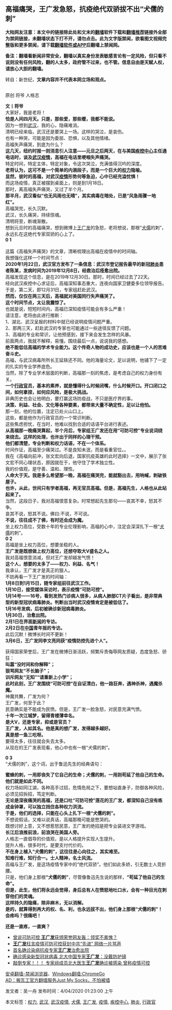  <h2>高福痛哭&#65292;王广发急怒&#65292;抗疫绝代双骄拔不出&#8220;犬儒的刺&#8221;</h2> <p class="notice"><b>大陆网友注意：本文中的链接除此处和文末的<a href="https://github.com/bannedbook/fanqiang" >翻墙</a>软件下载和<a href="https://github.com/killgcd/justmysocks/blob/master/README.md">翻墙推荐</a>链接外全部为禁网链接，未翻墙状态下打不开，请勿点击。此为文字版禁闻，欲看图文视频完整版和更多禁闻，请下载<a href="https://github.com/bannedbook/fanqiang">翻墙软件或APP</a>后翻墙上禁闻网。</p><p>备注：翻墙看新闻非常安全，翻墙以真实身份发表敏感言论有一定风险，但只看不说则没有任何风险，翻的人太多，政府管不过来，也不管。信息自由是天赋人权，请放心大胆的翻墙。</b></p>  <div class="entry"> <p>转自：新世纪，<strong>文章内容并不代表本网立场和观点。</strong></p> <h2> </h2> <p> 原创&nbsp;将爷&nbsp;人格志&nbsp;</p>  <p><p> <!--img--></p> <section> </section> <section></section> <section> </section> <section> </section> <section><strong>文丨将爷&nbsp;</strong></section> <section> </section> <section> </section> <section>大家好&#65292;我是老将&#65281;</section> <section> </section> <section><strong>恰是人间四月天&#12290;只是&#65292;那些爱&#65292;那些暖&#65292;我都不能说&#12290;</strong></section> <section> </section> <section>因为一想到<a href="https://www.bannedbook.org/bnews/tag/%e6%ad%a6%e6%b1%89/" class="st_tag internal_tag" rel="tag" title="标签 武汉 下的日志">武汉</a>&#65292;我的心&#65292;隐痛难消&#12290;</section> <section> </section> <section>清明已经来临&#65292;武汉还是要哭上一场&#12290;这样的哭泣&#65292;是哀伤&#12290;</section> <section> </section> <section>也有一种哭&#65292;可能是因为委屈&#12289;恐惧&#65292;以及其他情绪&#12290;</section> <section> </section> <section>高福失声痛哭&#65292;到底为什么&#65311;</section> <section> </section> <section><strong>这几天&#65292;纽约时报一则消息引人注意&#8212;&#8212;元旦之后两天&#65292;在与美国<a href="https://www.bannedbook.org/bnews/tag/%E7%96%BE%E6%8E%A7%E4%B8%AD%E5%BF%83/" class="st_tag internal_tag" rel="tag" title="标签 疾控中心 下的日志">疾控中心</a>主任通电话时&#65292;谈及<a href="https://www.bannedbook.org/bnews/tag/%e6%ad%a6%e6%b1%89%e7%96%ab%e6%83%85/" class="st_tag internal_tag" rel="tag" title="标签 武汉疫情 下的日志">武汉疫情</a>&#65292;高福在电话里哽咽失声痛哭&#12290;</strong></section> <section><strong><!--img--></strong></section> <section> </section> <section></section> <section> </section> <section>特定时间&#65292;特定主体&#65292;特定对象&#65292;令这次哭泣&#65292;充满值得沉吟的深度&#12290;</section> <section> </section> <section><strong>老将认为&#65292;这可不是一个简单的内涵段子&#65292;而是一个巨大的<a href="https://www.bannedbook.org/bnews/tag/%E6%9D%83%E5%8A%9B/" class="st_tag internal_tag" rel="tag" title="标签 权力 下的日志">权力</a>隐喻&#12290;</strong></section> <section> </section> <section><strong>显然&#65292;彼时的高福&#65292;对武汉<a href="https://www.bannedbook.org/bnews/tag/%E7%96%AB%E6%83%85/" class="st_tag internal_tag" rel="tag" title="标签 疫情 下的日志">疫情</a>形势何等急迫&#65292;心中已经充溢忧惧&#65281;</strong></section> <section> </section> <section>而这场疫情&#65292;真正被摆到桌面上&#65292;则是到1月18日&#12290;</section> <section> </section> <section>那时&#65292;离高福失声痛哭&#65292;又过了半个月&#12290;</section> <section> </section> <section><strong>那半月&#65292;武汉看似&#8220;也无风雨也无晴&#8221;&#65292;其实病毒在暗处&#65292;已是&#8220;风急雨骤一地红&#8221;&#12290;</strong></section> <section> </section> <section>高福哭完&#65292;长久沉默&#12290;</section> <section> </section> <section>武汉&#65292;长久痛哭&#65292;持续惊魂&#12290;</section> <section> </section> <section>清明将至&#65292;断魂渐散&#12290;</section> <section> </section> <section>想到元旦时的高福痛哭&#65292;想到微博上<a href="https://www.bannedbook.org/bnews/tag/%e7%8e%8b%e5%b9%bf%e5%8f%91/" class="st_tag internal_tag" rel="tag" title="标签 王广发 下的日志">王广发</a>的急怒&#65292;老将想说&#65292;那根&#8220;<span class='wp_keywordlink'><a href="https://www.bannedbook.org/forum2/topic141.html" title="《犬儒病》胡平 著" target="_blank">犬儒</a></span>的刺&#8221;&#65292;永远扎在这绝代专家双骄的心上了&#12290;</section> <section> </section> <section> </section> <section><strong>0 1</strong></section> <section> </section> <section>&nbsp;</section> <section>这篇&#12298;高福失声痛哭&#12299;的文章&#65292;清晰梳理出高福在疫情中的时间轴&#12290;</section> <section> </section> <section><!--img--></section> <section></section> <section> </section> <section>我想强化这样一个时间节点&#65306;</section> <section> </section> <section><strong>2020年1月22日&#65292;武汉官方发布了一条信息&#65306;武汉市登记报告最早的新冠<a href="https://www.bannedbook.org/bnews/tag/%e8%82%ba%e7%82%8e/" class="st_tag internal_tag" rel="tag" title="标签 肺炎 下的日志">肺炎</a>患者陈某&#65292;发病时间为2019年12月8日&#65292;经救治后痊愈出院&#12290;</strong></section> <section> </section> <section>高福发现这个信息&#65292;是在2019年12月30日&#12290;那时&#65292;时间已经过去了22天&#12290;</section> <section> </section> <section>经向武汉疾控中心求证后&#65292;高福深知事态重大&#65292;连夜向国家卫健委多位领导报告&#12290;</section> <section> </section> <section>于是&#65292;第二天&#65292;即12月31日&#65292;专家组赶赴武汉&#12290;</section> <section> </section> <section><strong>然而&#65292;仅仅在两三天后&#65292;高福就对美国同行失声痛哭了&#12290;</strong></section> <section> </section> <section><strong>这个时间节点&#65292;太让我震惊了&#12290;</strong></section> <section> </section> <section>也就是说&#65292;短短时间内&#65292;高福已深知疫情可能会有多么严重&#65281;</section> <section> </section> <section>请注意&#65292;老将由此进行推断&#65306;</section> <section> </section> <section>1&#12289;湖北&#12289;武汉呈报的材料中就已经说明疫情问题严重&#12290;</section> <section>2&#12289;那两三天&#65292;赶赴武汉的专家也可能通过一些途径反馈了问题&#12290;</section> <section>3&#12289;高福的专业和常识&#65292;让他预感到&#65292;接下来会发生怎样的风暴&#12290;</section> <section> </section> <section>前面两点&#65292;我就不解释&#65292;易懂&#12290;围绕最后一点&#65292;说说我的感想&#12290;</section> <section> </section> <section><strong>绝不能低估高福的学术专业能力&#12290;这个传奇人物的成功史&#65292;应该也是一个人的苦难奋斗史&#12290;</strong></section> <section> </section> <section>高福&#65292;与武汉病毒所所长王延轶还不同&#12290;他的海量论文&#65292;足以说明&#65292;他铺下了一定的扎实的专业学养底色&#12290;</section> <section> </section> <section>当然&#65292;除了专业学术层面的判断&#65292;高福那一刻的焦虑&#65292;是考虑自己的权力身份有关&#12290;</section> <section> </section> <section><strong>一个<a href="https://www.bannedbook.org/bnews/tag/%E8%A1%8C%E6%94%BF%E5%AE%98/" class="st_tag internal_tag" rel="tag" title="标签 行政官 下的日志">行政官</a>员&#65292;基本的素养&#65292;就是懂得什么时候闭嘴&#65292;什么时候开口&#12290;开口闭口之间&#65292;如何拿捏&#65292;如何应风险&#65292;是极大挑战&#12290;</strong></section> <section> </section> <section>非典历史也会让他明白&#65292;要打赢这场防疫战&#65292;不只是医疗界的事&#12290;</section> <section> </section> <section><strong>决策&#12289;利益&#12289;社会&#12289;文化等各种要素&#65292;都带来大量不确定性&#65292;足以让他怕&#12290;</strong></section> <section> </section> <section>那一刻&#65292;他的位置&#65292;注定已处火山口上&#12290;</section> <section> </section> <section>这些&#65292;都是他作为行政官员的一个常识判断&#12290;</section> <section> </section> <section>这些焦虑担忧&#65292;在当时&#65292;他难以找到合适的话语平台进行表述&#12290;</section> <section> </section> <section><strong>从高福那一晚痛哭算起&#65292;半个月后&#65292;专家组王广发还在用&#8220;可防可控&#8221;专业说词绕来绕去&#12290;这样的处理&#65292;也许出于同样的心理干预&#12290;</strong></section> <section> </section> <section><strong>他们都清楚&#65292;专业判断和权力话语&#65292;不在一个体系&#12290;</strong></section> <section> </section> <section>时间作证&#65292;高福至少痛哭过&#12290;不是良知未泯&#65292;而是看重官位&#12290;&#12290;</section> <section> </section> <section>我在&#12298;高福向前冲&#65292;张文宏向后退&#65292;国家抗疫英雄的此时选择&#12299;一文中&#65292;展示了张文宏不同心理状态&#65292;原因就在于&#65292;他守住了学术独立性&#12290;</section> <section><!--img--></section> <section> </section> <section></section> <section> </section> <section>我的价值观&#65292;是守善&#12289;温和&#12289;理性&#12290;</section> <section> </section> <section><strong>人命大于天&#12290;我是多么希望那一晚&#65292;高福在痛哭完&#65292;能就豁出去&#65292;用呐喊&#65292;刺破铁屋子&#12290;</strong></section> <section> </section> <section><strong>也许&#65292;从此&#65292;世间只有学者高福&#65292;再无官员高福&#12290;但是&#65292;高福先生&#65292;人格也从此站起来了&#12290;</strong></section> <section> </section> <section>当然&#65292;这段日子&#65292;我对高福恨意复杂&#12290;时常想起先生那句&#8212;&#8212;哀其不幸&#65292;怒其不争&#12290;</section> <section> </section> <section>哀其不说&#65292;怒其不说&#12290;佛曰:不说&#65292;不可说&#12290;</section> <section> </section> <section><strong>不说&#65292;往往成不了佛&#65292;有时还会成为魔&#12290;</strong></section> <section> </section> <section>坐上权力高位&#65292;受数十年的专业伦理影响&#65292;高福的心中&#65292;注定会深深扎下一根&#8220;<a href="https://www.bannedbook.org/bnews/tag/%e7%8a%ac%e5%84%92/" class="st_tag internal_tag" rel="tag" title="标签 犬儒 下的日志">犬儒</a>的刺&#8221;&#12290;</section> <section> </section> <section> </section> <section><strong>0 2</strong></section> <section> </section> <section> </section> <section>高福是坐上权力高位&#65292;想要坐稳的人&#12290;</section> <section> </section> <section><strong>王广发是既想做上权力高位&#65292;还想夺取大V盛名之人&#12290;</strong></section> <section> </section> <section>我对高福恨意消减&#65292;但对王广发却越发气愤&#65281;</section> <section> </section> <section><strong>这个人&#65292;想要的太多了&#8212;&#8212;权力&#12289;利益&#12289;名气&#65281;</strong></section> <section> </section> <section>我承认&#65292;王广发才是真正的狠人&#12290;</section> <section> </section> <section>不妨再看一下王广发的时间轴&#65306;</section> <section> </section> <section><strong>1月8日到1月15日&#65292;随专家组前往武汉工作&#12290;</strong></section> <section><strong>1月10日&#65292;接受媒体采访时&#65292;表示疫情&#8220;可防可控&#8221;&#12290;</strong></section> <section><strong>1月14号&#8212;&#8212;16号&#65292;看到发热门诊病人很多&#65292;从病人肺部CT片子看出&#65292;是非常典型的新型冠状病毒肺炎&#12290;判断出当时武汉疫情肯定是被低估了&#12290;</strong></section> <section><strong>1月16号发病&#65292;后初被确诊新冠病毒肺炎&#12290;</strong></section> <section><strong>1月30日&#65292;治愈出院&#12290;&nbsp;</strong></section> <section><strong>2月1日在界面<span class='wp_keywordlink_affiliate'><a href="https://www.bannedbook.org/" title="新闻">新闻</a></span>的专访&#12290;</strong></section> <section><strong>2月2日在<span class='wp_keywordlink_affiliate'><a href="https://www.bannedbook.org/" title="中国" target="_blank">中国</a></span>青年报的专访&#12290;</strong></section> <section> </section> <section>此后沉默&#65281;微博长时间不更新&#65281;</section> <section> </section> <section><strong>3月6日&#65292;王广发同李文亮同获&#8220;疫情防控先进个人&#8221;&#12290;</strong></section> <section><strong></p>  <p></strong></section> <section><!--img--></section> <section></section> <section> </section> <section> </section> <section>获得国家荣誉后&#65292;王广发在微博日渐活跃&#65292;频繁斥责侮辱网友质疑&#65292;态度急怒&#12289;骄狂&#65306;</section> <section> </section> <section><strong>叫嚣&#8220;没时间和你解释&#8221;&#65307;</strong></section> <section><strong>狠骂网友&#8220;不长脑子&#8221;&#65307;</strong></section> <section><strong>训斥网友&#8220;无知&#8221;&#8220;请重新上小学&#8221;&#65307;</strong></section> <section><!--img--></section> <section> </section> <section></section> <section><!--img--></section> <section></section> <section> </section> <section><strong>此时此刻&#65292;王广发围绕&#8220;可防可控&#8221;在自证清白&#65292;他一路狂奔&#65292;遇神杀神&#65292;遇魔杀魔&#12290;</strong></section> <section> </section> <section>神魔共舞&#65292;广发为何&#65311;</section> <section> </section> <section>王广发&#65292;何至于此&#65311;</section> <section> </section> <section>民意确实是不能成为民愤&#12290;但是&#65292;王广发一脸急怒&#65292;对民意充满气愤&#12290;</section> <section> </section> <section><strong>十年一次江城梦&#65292;留得青楼薄幸名&#12290;</strong></section> <section> </section> <section><strong>是大V&#65292;还是专家&#65292;抑或是官员&#65311;</strong></section> <section> </section> <section><strong>王广发&#65292;人如其名&#12290;他是真的想广发&#65292;发得越多越好&#12290;</strong></section> <section> </section> <section><strong>真是想一鱼三吃呀&#12290;</strong></section> <section> </section> <section>要得太多&#65292;往往就会失去太多&#12290;</section> <section> </section> <section>从现在的王广发表现看&#65292;他心中也有一根&#8220;犬儒的刺&#8221;&#12290;</section> <section><!--img--></section> <section> </section> <section></section> <section> </section> <section><strong></p> <p></strong></section> <section><strong>0 3</strong></section> <section> </section> <section>&#8220;犬儒的刺&#8221;&#65292;这个词&#65292;出于鲁迅先生的经典语句&#65306;</section> <p data-author-name="" data-content-utf8-length="48" data-source-title="" data-type="2" data-url=""> <section> <section><strong>蜜蜂的刺&#65292;一用即丧失了它自己的生命&#65307;犬儒的刺&#65292;一用则苟延了他自己的生命&#12290;他们就是如此不同&#12290;</strong></section> </section> <section> </section> <section>权力场如同江湖&#65292;各种高手过招&#65292;危情危局之下&#65292;要想站直身子&#65292;防御各种风险&#65292;必须见招拆招&#65292;笃定判断&#12290;</section> <section> </section> <section><strong>无论是深夜痛哭的高福&#65292;还是口吐&#8220;可防可控&#8221;莲花的王广发&#65292;都深知自己没有练成金钟罩&#65292;可以独立挡住各种权力洪流&#12290;</strong></section> <section> </section> <section><strong>于是&#65292;他们的选择&#65292;只能在心头上扎下一根&#8220;犬儒的刺&#8221;&#12290;</strong></section> <section> </section> <section>不想说假话&#65292;又难以说真话&#65292;高福那晚可能是憋哭的&#12290;</section> <section> </section> <section>既想讨好上意&#65292;又不想惹怒民意&#65292;王广发的绝招是把专业装进文字游戏&#12290;</section> <section> </section> <section><strong>长江后浪推前浪&#65292;前浪哭在美国人旁&#12290;</strong></section> <section> </section> <section><!--img--></section> <section></section> <section> </section> <section>人格志一直倡导的价值观&#65292;是以人格提升实现人生提升&#12290;</section> <section> </section> <section>提升人格&#65292;很多时代&#65292;是要支付代价的&#12290;</section> <section> </section> <section><strong>不在身上植入&#8220;犬儒的刺&#8221;&#65292;这往往是心向往之&#65292;其实难至&#12290;</strong></section> <section> </section> <section><strong>知难行难&#65292;知行合一&#12290;士人精神&#65292;名士风流&#12290;</strong></section> <section> </section> <section>高福与王广发&#65292;是这场疫情专家中的&#8220;绝代双骄&#8221;&#12290;他们如此多娇&#65292;引无数士人竞折腰&#12290;</section> <section> </section> <section>只是&#65292;他们身上那根<strong>&#8220;犬儒的刺&#8221;</strong>&#65292;尽管像鲁迅先生说的那样&#65292;<strong>&#8220;苟延了他自己的生命&#8221;&#12290;</strong></section> <section> </section> <section><strong>但是&#65292;此生&#65292;他们将永远会觉得&#65292;身后总有人在愤怒地吐口水&#65292;会有一种目光在刺穿他们的灵魂&#12290;</strong></section> <section> </section> <section><strong>这样持久的隐痛&#65292;除非麻木&#65292;无以消解&#12290;</strong></section> <section> </section> <section><strong>是的&#65292;就算得到再大的权&#12289;名&#12289;利&#65292;也永远拔不出&#65292;他们身上那根&#8220;犬儒的刺&#8221;&#65281;</strong></section> <section> </section> <section><strong>会疼吗&#65311;很痛吧&#65281;</strong></section> <section><strong></p>  <p></strong></section> <section><strong>还是一直疼&#65292;一直爽&#65311;</strong></section> </p> <p> <ul class='op-related-articles' title='相关阅读'> <li><a href='https://www.bannedbook.org/bnews/baitai/20200308/1290656.html' target='_blank'>曾说可防可控 <b>王广发</b>获颁荣誉网友轰：领奖不羞愧？</a></li> <li><a href='https://www.bannedbook.org/bnews/cbnews/20200307/1289743.html' target='_blank'><b>王广发</b>枉言疫情可防可控获封中共“先进” 网络一片骂声</a></li> <li><a href='https://www.bannedbook.org/bnews/baitai/20200130/1267834.html' target='_blank'>首名确诊染病抗疫专家<b>王广发</b>治愈出院</a></li> <li><a href='https://www.bannedbook.org/bnews/cbnews/20200123/1263727.html' target='_blank'>确诊感染新型冠状病毒 北大中国专家<b>王广发</b>：没戴防护镜</a></li> <li><a href='https://www.bannedbook.org/bnews/cbnews/20200122/1262787.html' target='_blank'>敲倒专家！！！ 专家组成员北大医生<b>王广发</b>确诊被感染 曾称疫情可控</a></li> </ul> <div class="texttj"> <a href="https://github.com/bannedbook/fanqiang/wiki/%E5%AE%89%E5%8D%93%E7%BF%BB%E5%A2%99-%E7%A6%81%E9%97%BB%E6%B5%8F%E8%A7%88%E5%99%A8" target="_blank">安卓翻墙-禁闻浏览器</a>、<a href="https://github.com/bannedbook/fanqiang/wiki/Chrome%E4%B8%80%E9%94%AE%E7%BF%BB%E5%A2%99%E5%8C%85" target="_blank">Windows翻墙:ChromeGo</a><br/> <a href="https://github.com/killgcd/justmysocks/blob/master/README.md" target="_blank">AD：搬瓦工官方翻墙服务Just My Socks，不怕被墙</a> </div><p>发文者&#65306;吴一舟  发布时间：4/04/2020 01:23:00 上午</p> <a name='sharetosocial'></a>           </div><!--END ENTRY--> <div class="postfooter"> <div>本文标签：<a href="https://www.bannedbook.org/bnews/tag/%E6%9D%83%E5%8A%9B/" rel="tag">权力</a>, <a href="https://www.bannedbook.org/bnews/tag/%e6%ad%a6%e6%b1%89/" rel="tag">武汉</a>, <a href="https://www.bannedbook.org/bnews/tag/%e6%ad%a6%e6%b1%89%e7%96%ab%e6%83%85/" rel="tag">武汉疫情</a>, <a href="https://www.bannedbook.org/bnews/tag/%e7%8a%ac%e5%84%92/" rel="tag">犬儒</a>, <a href="https://www.bannedbook.org/bnews/tag/%e7%8e%8b%e5%b9%bf%e5%8f%91/" rel="tag">王广发</a>, <a href="https://www.bannedbook.org/bnews/tag/%E7%96%AB%E6%83%85/" rel="tag">疫情</a>, <a href="https://www.bannedbook.org/bnews/tag/%E7%96%BE%E6%8E%A7%E4%B8%AD%E5%BF%83/" rel="tag">疾控中心</a>, <a href="https://www.bannedbook.org/bnews/tag/%e8%82%ba%e7%82%8e/" rel="tag">肺炎</a>, <a href="https://www.bannedbook.org/bnews/tag/%E8%A1%8C%E6%94%BF%E5%AE%98/" rel="tag">行政官</a></div>  </div><!--END POSTFOOTER--> 